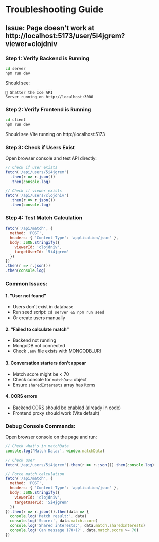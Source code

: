 # Troubleshooting Guide

## Issue: Page doesn't work at http://localhost:5173/user/5i4jgrem?viewer=clojdniv

### Step 1: Verify Backend is Running

```bash
cd server
npm run dev
```

Should see:
```
🧊 Shatter the Ice API
Server running on http://localhost:3000
```

### Step 2: Verify Frontend is Running

```bash
cd client
npm run dev
```

Should see Vite running on http://localhost:5173

### Step 3: Check if Users Exist

Open browser console and test API directly:

```javascript
// Check if user exists
fetch('/api/users/5i4jgrem')
  .then(r => r.json())
  .then(console.log)

// Check if viewer exists
fetch('/api/users/clojdniv')
  .then(r => r.json())
  .then(console.log)
```

### Step 4: Test Match Calculation

```javascript
fetch('/api/match', {
  method: 'POST',
  headers: { 'Content-Type': 'application/json' },
  body: JSON.stringify({
    viewerId: 'clojdniv',
    targetUserId: '5i4jgrem'
  })
})
.then(r => r.json())
.then(console.log)
```

### Common Issues:

#### 1. "User not found"
- Users don't exist in database
- Run seed script: `cd server && npm run seed`
- Or create users manually

#### 2. "Failed to calculate match"
- Backend not running
- MongoDB not connected
- Check `.env` file exists with MONGODB_URI

#### 3. Conversation starters don't appear
- Match score might be < 70
- Check console for `matchData` object
- Ensure `sharedInterests` array has items

#### 4. CORS errors
- Backend CORS should be enabled (already in code)
- Frontend proxy should work (Vite default)

### Debug Console Commands:

Open browser console on the page and run:

```javascript
// Check what's in matchData
console.log('Match Data:', window.matchData)

// Check user
fetch('/api/users/5i4jgrem').then(r => r.json()).then(console.log)

// Force match calculation
fetch('/api/match', {
  method: 'POST',
  headers: { 'Content-Type': 'application/json' },
  body: JSON.stringify({
    viewerId: 'clojdniv',
    targetUserId: '5i4jgrem'
  })
}).then(r => r.json()).then(data => {
  console.log('Match result:', data)
  console.log('Score:', data.match.score)
  console.log('Shared interests:', data.match.sharedInterests)
  console.log('Can message (70+)?', data.match.score >= 70)
})
```

